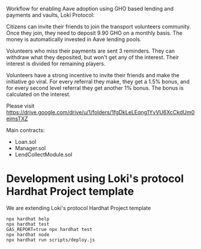 Workflow for enabling Aave adoption using GHO based lending and payments and vaults, Loki Protocol: 

Citizens can invite their friends to join the transport volunteers community. Once they join, they need to deposit 9.90 GHO on a monthly basis. The money is automatically invested in Aave lending pools.

Volunteers who miss their payments are sent 3 reminders. They can withdraw what they deposited, but won't get any of the interest. Their interest is divided for remaining players.

Volunteers have a strong incentive to invite their friends and make the initiative go viral. For every referral they make, they get a 1.5% bonus, and for every second level referral they get another 1% bonus. The bonus is calculated on the interest.

Please visit https://drive.google.com/drive/u/1/folders/1fgDkLeLEqng1YvVU6XcCkdUm0ejmsTXZ

Main contracts: 
- Loan.sol
- Manager.sol
- LendCollectModule.sol

# Development using Loki's protocol Hardhat Project template

We are extending Loki's protocol Hardhat Project template

```shell
npx hardhat help
npx hardhat test
GAS_REPORT=true npx hardhat test
npx hardhat node
npx hardhat run scripts/deploy.js
```

